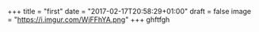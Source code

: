 +++
title = "first"
date = "2017-02-17T20:58:29+01:00"
draft = false
image = "https://i.imgur.com/WjFFhYA.png"
+++
ghftfgh
